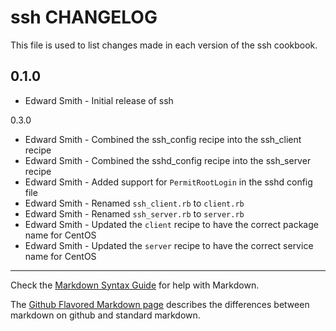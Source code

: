 ssh CHANGELOG
=============

This file is used to list changes made in each version of the ssh cookbook.

0.1.0
-----
- Edward Smith - Initial release of ssh

0.3.0
- Edward Smith - Combined the ssh_config recipe into the ssh_client recipe
- Edward Smith - Combined the sshd_config recipe into the ssh_server recipe
- Edward Smith - Added support for `PermitRootLogin` in the sshd config file
- Edward Smith - Renamed `ssh_client.rb` to `client.rb`
- Edward Smith - Renamed `ssh_server.rb` to `server.rb`
- Edward Smith - Updated the `client` recipe to have the correct package name for CentOS
- Edward Smith - Updated the `server` recipe to have the correct service name for CentOS

- - -
Check the [Markdown Syntax Guide](http://daringfireball.net/projects/markdown/syntax) for help with Markdown.

The [Github Flavored Markdown page](http://github.github.com/github-flavored-markdown/) describes the differences between markdown on github and standard markdown.
